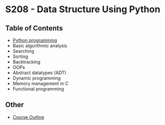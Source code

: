 # S208 - Data Structure Using Python

## Table of Contents
- [Python programming](/Backgrounds/)
- Basic algorithmic analysis
- Searching
- Sorting
- Backtracking
- OOPs
- Abstract datatypes (ADT)
- Dynamic programming
- Memory management in C
- Functional programming

## Other
- [Course Outline](/CSE-S208-CourseOutline.pdf)